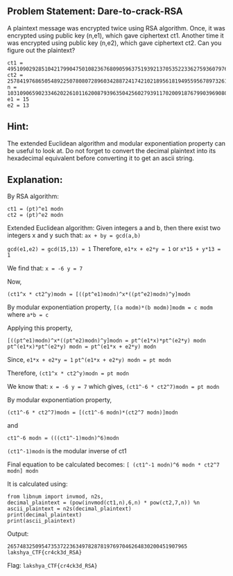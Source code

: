 ## Problem Statement: Dare-to-crack-RSA

A plaintext message was encrypted twice using RSA algorithm. Once, it was encrypted using public key (n,e1), which gave ciphertext ct1. Another time it was encrypted using public key (n,e2), which gave ciphertext ct2. Can you figure out the plaintext?

```
ct1 = 49510902928510421799047501082367680905963751939213705352233627593607976175625096975769959313653250524320434594448458787627460050250031152633610497671860585274115780534889636642389014682500695818033649166708515548779492771966001556645792362792426525134407
ct2 = 25784197686505489225078080728960342887241742102189561819495595678973261644802936524609691905385244001154455693544083878359200918275331715694924828080154173140019815357764024886950058241002984195119427758087660518750352604837279880626891178596011131080921
n = 103109065902334620226101162008793963504256027939117020091876799039690801944735604259018655534860183205031069083254290258577291605287053538752280231959857465853228851714786887294961873006234153079187216285516823832102424110934062954272346111907571393964363
e1 = 15
e2 = 13
```


## Hint:
The extended Euclidean algorithm and modular exponentiation property can be useful to look at. Do not forget to convert the decimal plaintext into its hexadecimal equivalent before converting it to get an ascii string.


## Explanation:

By RSA algorithm:
```
ct1 = (pt)^e1 modn
ct2 = (pt)^e2 modn
```

Extended Euclidean algorithm: 
Given integers a and b, then there exist two integers x and y such that: `ax + by = gcd(a,b)`

`gcd(e1,e2) = gcd(15,13) = 1`
Therefore, `e1*x + e2*y = 1`
or	`x*15 + y*13 = 1`

We find that: `x = -6 y = 7`

Now,
```
(ct1^x * ct2^y)modn = [((pt^e1)modn)^x*((pt^e2)modn)^y]modn
```

By modular exponentiation property,
`[(a modm)*(b modm)]modm = c modm`
where `a*b = c`

Applying this property,
```
[((pt^e1)modn)^x*((pt^e2)modn)^y]modn = pt^(e1*x)*pt^(e2*y) modn
pt^(e1*x)*pt^(e2*y) modn = pt^(e1*x + e2*y) modn 
```
Since, `e1*x + e2*y = 1`
`pt^(e1*x + e2*y) modn = pt modn`

Therefore,
`(ct1^x * ct2^y)modn = pt modn`

We know that: `x = -6 y = 7`
which gives, `(ct1^-6 * ct2^7)modn = pt modn`

By modular exponentiation property,
```
(ct1^-6 * ct2^7)modn = [(ct1^-6 modn)*(ct2^7 modn)]modn
```
and
```
ct1^-6 modn = (((ct1^-1)modn)^6)modn
```
`(ct1^-1)modn` is the modular inverse of ct1

Final equation to be calculated becomes:
`[ (ct1^-1 modn)^6 modn * ct2^7 modn] modn`

It is calculated using:

```
from libnum import invmod, n2s, 
decimal_plaintext = (pow(invmod(ct1,n),6,n) * pow(ct2,7,n)) %n
ascii_plaintext = n2s(decimal_plaintext)
print(decimal_plaintext)
print(ascii_plaintext)
```
Output: 
```
2657483250954735372236349782878197697046264830200451907965
lakshya_CTF{cr4ck3d_RSA}
```
Flag: `lakshya_CTF{cr4ck3d_RSA}`
